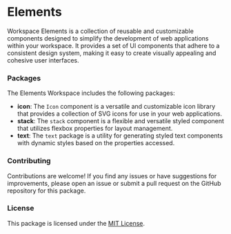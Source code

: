 # Elements

Workspace Elements is a collection of reusable and customizable components designed to simplify the development of web applications within your workspace. It provides a set of UI components that adhere to a consistent design system, making it easy to create visually appealing and cohesive user interfaces.

### Packages

The Elements Workspace includes the following packages:

- **icon**: The `Icon` component is a versatile and customizable icon library that provides a collection of SVG icons for use in your web applications.
- **stack**: The `stack` component is a flexible and versatile styled component that utilizes flexbox properties for layout management.
- **text**: The `text` package is a utility for generating styled text components with dynamic styles based on the properties accessed.

### Contributing

Contributions are welcome! If you find any issues or have suggestions for improvements, please open an issue or submit a pull request on the GitHub repository for this package.

### License

This package is licensed under the [MIT License](https://opensource.org/licenses/MIT).
